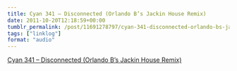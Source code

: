 ```yaml
---
title: Cyan 341 – Disconnected (Orlando B’s Jackin House Remix)
date: 2011-10-20T12:18:59+00:00
tumblr_permalink: /post/11691278797/cyan-341-disconnected-orlando-bs-jackin-house
tags: ["linklog"]
format: "audio"
---
```


[Cyan 341 &#8211; Disconnected (Orlando B&rsquo;s Jackin House Remix)][1]

[1]: http://soundcloud.com/the-veal-pen/cyan-341-disconnected-orlando
